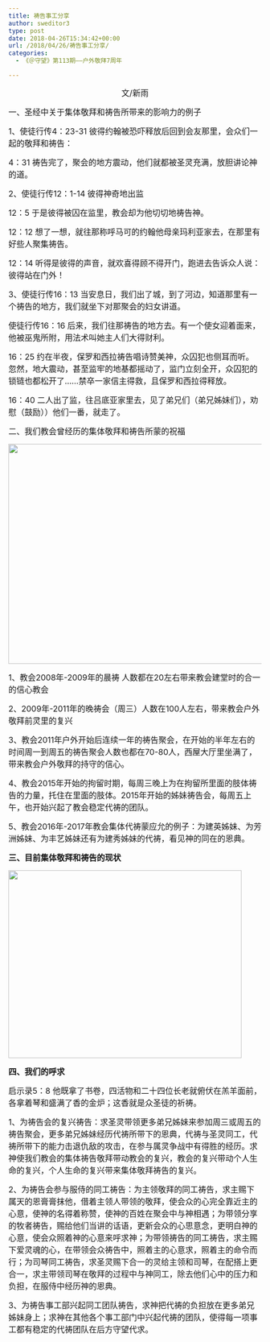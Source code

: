```yaml
---
title: 祷告事工分享
author: sweditor3
type: post
date: 2018-04-26T15:34:42+00:00
url: /2018/04/26/祷告事工分享/
categories:
  - 《＠守望》第113期——户外敬拜7周年

---
```

<p style="text-align: center;">
  <span style="font-size: 12pt;">文/新雨</span>
</p>

<span style="font-size: 12pt;">一、圣经中关于集体敬拜和祷告所带来的影响力的例子</span>

<span style="font-size: 12pt;">1、使徒行传4：23-31 彼得约翰被恐吓释放后回到会友那里，会众们一起的敬拜和祷告：</span>
  
<span style="font-size: 12pt;">4：31 祷告完了，聚会的地方震动，他们就都被圣灵充满，放胆讲论神的道。</span>

<span style="font-size: 12pt;">2、使徒行传12：1-14 彼得神奇地出监</span>
  
<span style="font-size: 12pt;">12：5 于是彼得被囚在监里，教会却为他切切地祷告神。</span>
  
<span style="font-size: 12pt;">12：12 想了一想，就往那称呼马可的约翰他母亲玛利亚家去，在那里有好些人聚集祷告。</span>
  
<span style="font-size: 12pt;">12：14 听得是彼得的声音，就欢喜得顾不得开门，跑进去告诉众人说：彼得站在门外！</span>

<span style="font-size: 12pt;">3、使徒行传16：13 当安息日，我们出了城，到了河边，知道那里有一个祷告的地方，我们就坐下对那聚会的妇女讲道。</span>
  
<span style="font-size: 12pt;">使徒行传16：16 后来，我们往那祷告的地方去。有一个使女迎着面来，他被巫鬼所附，用法术叫她主人们大得财利。</span>
  
<span style="font-size: 12pt;">16：25 约在半夜，保罗和西拉祷告唱诗赞美神，众囚犯也侧耳而听。忽然，地大震动，甚至监牢的地基都摇动了，监门立刻全开，众囚犯的锁链也都松开了……禁卒一家信主得救，且保罗和西拉得释放。</span>
  
<span style="font-size: 12pt;">16：40 二人出了监，往吕底亚家里去，见了弟兄们（弟兄姊妹们），劝慰（鼓励））他们一番，就走了。</span>

<span style="font-size: 12pt;">二、我们教会曾经历的集体敬拜和祷告所蒙的祝福</span>

<img class="aligncenter size-full wp-image-16811" src="http://t5.shwchurch.org/wp-content/uploads/2018/04/祷告部-3.jpg" alt="" width="753" height="437" srcset="http://t5.shwchurch.org/wp-content/uploads/2018/04/祷告部-3.jpg 753w, http://t5.shwchurch.org/wp-content/uploads/2018/04/祷告部-3-400x232.jpg 400w, http://t5.shwchurch.org/wp-content/uploads/2018/04/祷告部-3-600x348.jpg 600w, http://t5.shwchurch.org/wp-content/uploads/2018/04/祷告部-3-500x290.jpg 500w" sizes="(max-width: 753px) 100vw, 753px" />

<span style="font-size: 12pt;">1、教会2008年-2009年的晨祷 人数都在20左右带来教会建堂时的合一的信心教会</span>

<span style="font-size: 12pt;">2、2009年-2011年的晚祷会（周三）人数在100人左右，带来教会户外敬拜前灵里的复兴</span>

<span style="font-size: 12pt;">3、教会2011年户外开始后连续一年的祷告聚会，在开始的半年左右的时间周一到周五的祷告聚会人数也都在70-80人，西屋大厅里坐满了，带来教会户外敬拜的持守的信心。</span>

<span style="font-size: 12pt;">4、教会2015年开始的拘留时期，每周三晚上为在拘留所里面的肢体祷告的力量，托住在里面的肢体。2015年开始的姊妹祷告会，每周五上午，也开始兴起了教会稳定代祷的团队。</span>

<span style="font-size: 12pt;">5、教会2016年-2017年教会集体代祷蒙应允的例子：为建英姊妹、为芳洲姊妹、为丰艺姊妹还有为建秀姊妹的代祷，看见神的同在的恩典。</span>

<span style="font-size: 12pt;"><strong>三、目前集体敬拜和祷告的现状</strong></span>

<img class="aligncenter  wp-image-16812" src="http://t5.shwchurch.org/wp-content/uploads/2018/04/祷告部-2.jpg" alt="" width="464" height="373" />

<span style="font-size: 12pt;"><strong>四、我们的呼求</strong></span>

<span style="font-size: 12pt;">启示录5：8 他既拿了书卷，四活物和二十四位长老就俯伏在羔羊面前，各拿着琴和盛满了香的金炉；这香就是众圣徒的祈祷。</span>

<span style="font-size: 12pt;">1、为祷告会的复兴祷告：求圣灵带领更多弟兄姊妹来参加周三或周五的祷告聚会，更多弟兄姊妹经历代祷所带下的恩典，代祷与圣灵同工，代祷所带下的能力击退仇敌的攻击，在参与属灵争战中有得胜的经历。求神使我们教会的集体祷告敬拜带动教会的复兴，教会的复兴带动个人生命的复兴，个人生命的复兴带来集体敬拜祷告的复兴。</span>

<span style="font-size: 12pt;">2、为祷告会参与服侍的同工祷告：为主领敬拜的同工祷告，求主赐下属天的恩膏膏抹他，借着主领人带领的敬拜，使会众的心完全靠近主的心意，使神的名得着称赞，使神的百姓在聚会中与神相遇；为带领分享的牧者祷告，赐给他们当讲的话语，更新会众的心思意念，更明白神的心意，使会众照着神的心意来呼求神；为带领祷告的同工祷告，求主赐下爱灵魂的心，在带领会众祷告中，照着主的心意求，照着主的命令而行；为司琴同工祷告，求圣灵赐下合一的灵给主领和司琴，在配搭上更合一，求主带领司琴在敬拜的过程中与神同工，除去他们心中的压力和负担，在服侍中经历神的恩典。</span>

<span style="font-size: 12pt;">3、为祷告事工部兴起同工团队祷告，求神把代祷的负担放在更多弟兄姊妹身上；求神在其他各个事工部门中兴起代祷的团队，使得每一项事工都有稳定的代祷团队在后方守望代求。</span>